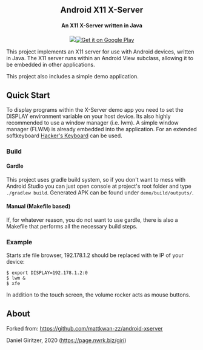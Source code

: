 <h2 align="center"><b>Android X11 X-Server</b></h2>
<h4 align="center">An X11 X-Server written in Java</h4>
<p align="center"><a href="https://f-droid.org/packages/au.com.darkside.xdemo/"><img src="https://f-droid.org/wiki/images/0/06/F-Droid-button_get-it-on.png"></a><a href='https://play.google.com/store/apps/details?id=au.com.darkside.xdemo&pcampaignid=pcampaignidMKT-Other-global-all-co-prtnr-py-PartBadge-Mar2515-1'><img alt='Get it on Google Play' src='https://play.google.com/intl/en_us/badges/static/images/badges/en_badge_web_generic.png'/></a></p>

This project implements an X11 server for use with Android devices, written in Java. The X11 server runs within an Android View subclass, allowing it to be embedded in other applications.

This project also includes a simple demo application.


Quick Start
-----------

To display programs within the X-Server demo app you need to set the DISPLAY environment variable on your host device. Its also highly recommended to use a window manager (i.e. lwm). A simple window manager (FLWM) is already embedded into the application. For an extended softkeyboard [Hacker's Keyboard](https://f-droid.org/en/packages/org.pocketworkstation.pckeyboard/) can be used.

### Build

#### Gardle

This project uses gradle build system, so if you don't want to mess with Android Studio you can just
 open console at project's root folder and type `./gradlew build`. Generated APK can be found under
 `demo/build/outputs/`.

#### Manual (Makefile based)

If, for whatever reason, you do not want to use gardle, there is also a Makefile that performs all the necessary build steps.

### Example

Starts xfe file browser, 192.178.1.2 should be replaced with te IP of your device:

```
$ export DISPLAY=192.178.1.2:0
$ lwm &
$ xfe
```

In addition to the touch screen, the volume rocker acts as mouse buttons.


About
-----

Forked from: https://github.com/mattkwan-zz/android-xserver

Daniel Giritzer, 2020 (https://page.nwrk.biz/giri)
